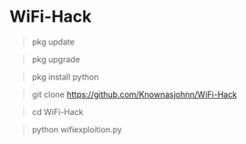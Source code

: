 # WiFi-Hack


>pkg update

>pkg upgrade

>pkg install python

>git clone https://github.com/Knownasjohnn/WiFi-Hack

>cd WiFi-Hack

>python wifiexploition.py
